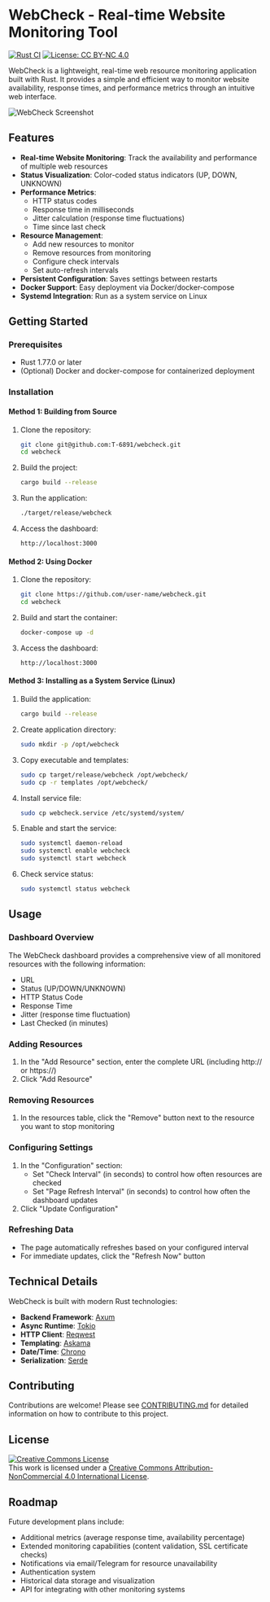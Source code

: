 # WebCheck - Real-time Website Monitoring Tool

[![Rust CI](https://github.com/user-name/webcheck/actions/workflows/rust.yml/badge.svg)](https://github.com/user-name/webcheck/actions/workflows/rust.yml)
[![License: CC BY-NC 4.0](https://img.shields.io/badge/License-CC%20BY--NC%204.0-lightgrey.svg)](http://creativecommons.org/licenses/by-nc/4.0/)

WebCheck is a lightweight, real-time web resource monitoring application built with Rust. It provides a simple and efficient way to monitor website availability, response times, and performance metrics through an intuitive web interface.

![WebCheck Screenshot](https://via.placeholder.com/800x450.png?text=WebCheck+Screenshot)

## Features

- **Real-time Website Monitoring**: Track the availability and performance of multiple web resources
- **Status Visualization**: Color-coded status indicators (UP, DOWN, UNKNOWN)
- **Performance Metrics**:
  - HTTP status codes
  - Response time in milliseconds
  - Jitter calculation (response time fluctuations)
  - Time since last check
- **Resource Management**:
  - Add new resources to monitor
  - Remove resources from monitoring
  - Configure check intervals
  - Set auto-refresh intervals
- **Persistent Configuration**: Saves settings between restarts
- **Docker Support**: Easy deployment via Docker/docker-compose
- **Systemd Integration**: Run as a system service on Linux

## Getting Started

### Prerequisites

- Rust 1.77.0 or later
- (Optional) Docker and docker-compose for containerized deployment

### Installation

#### Method 1: Building from Source

1. Clone the repository:
   ```bash
   git clone git@github.com:T-6891/webcheck.git
   cd webcheck
   ```

2. Build the project:
   ```bash
   cargo build --release
   ```

3. Run the application:
   ```bash
   ./target/release/webcheck
   ```

4. Access the dashboard:
   ```
   http://localhost:3000
   ```

#### Method 2: Using Docker

1. Clone the repository:
   ```bash
   git clone https://github.com/user-name/webcheck.git
   cd webcheck
   ```

2. Build and start the container:
   ```bash
   docker-compose up -d
   ```

3. Access the dashboard:
   ```
   http://localhost:3000
   ```

#### Method 3: Installing as a System Service (Linux)

1. Build the application:
   ```bash
   cargo build --release
   ```

2. Create application directory:
   ```bash
   sudo mkdir -p /opt/webcheck
   ```

3. Copy executable and templates:
   ```bash
   sudo cp target/release/webcheck /opt/webcheck/
   sudo cp -r templates /opt/webcheck/
   ```

4. Install service file:
   ```bash
   sudo cp webcheck.service /etc/systemd/system/
   ```

5. Enable and start the service:
   ```bash
   sudo systemctl daemon-reload
   sudo systemctl enable webcheck
   sudo systemctl start webcheck
   ```

6. Check service status:
   ```bash
   sudo systemctl status webcheck
   ```

## Usage

### Dashboard Overview

The WebCheck dashboard provides a comprehensive view of all monitored resources with the following information:
- URL
- Status (UP/DOWN/UNKNOWN)
- HTTP Status Code
- Response Time
- Jitter (response time fluctuation)
- Last Checked (in minutes)

### Adding Resources

1. In the "Add Resource" section, enter the complete URL (including http:// or https://)
2. Click "Add Resource"

### Removing Resources

1. In the resources table, click the "Remove" button next to the resource you want to stop monitoring

### Configuring Settings

1. In the "Configuration" section:
   - Set "Check Interval" (in seconds) to control how often resources are checked
   - Set "Page Refresh Interval" (in seconds) to control how often the dashboard updates
2. Click "Update Configuration"

### Refreshing Data

- The page automatically refreshes based on your configured interval
- For immediate updates, click the "Refresh Now" button

## Technical Details

WebCheck is built with modern Rust technologies:

- **Backend Framework**: [Axum](https://github.com/tokio-rs/axum)
- **Async Runtime**: [Tokio](https://tokio.rs/)
- **HTTP Client**: [Reqwest](https://github.com/seanmonstar/reqwest)
- **Templating**: [Askama](https://github.com/djc/askama)
- **Date/Time**: [Chrono](https://github.com/chronotope/chrono)
- **Serialization**: [Serde](https://serde.rs/)

## Contributing

Contributions are welcome! Please see [CONTRIBUTING.md](CONTRIBUTING.md) for detailed information on how to contribute to this project.

## License

<a rel="license" href="http://creativecommons.org/licenses/by-nc/4.0/"><img alt="Creative Commons License" style="border-width:0" src="https://i.creativecommons.org/l/by-nc/4.0/88x31.png" /></a><br />This work is licensed under a <a rel="license" href="http://creativecommons.org/licenses/by-nc/4.0/">Creative Commons Attribution-NonCommercial 4.0 International License</a>.

## Roadmap

Future development plans include:

- Additional metrics (average response time, availability percentage)
- Extended monitoring capabilities (content validation, SSL certificate checks)
- Notifications via email/Telegram for resource unavailability
- Authentication system
- Historical data storage and visualization
- API for integrating with other monitoring systems
